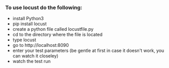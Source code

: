 ### To use locust do the following:

- install Python3
- pip install locust
- create a python file called locustfile.py
- cd to the directory where the file is located
- type locust
- go to http://localhost:8090
- enter your test parameters (be gentle at first in case it doesn't work, you can watch it closeley)
- watch the test run
